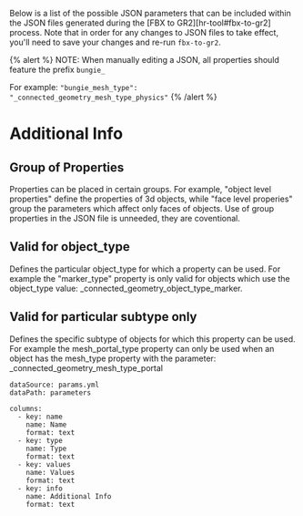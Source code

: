 Below is a list of the possible JSON parameters that can be included within the JSON files generated during the [FBX to GR2][hr-tool#fbx-to-gr2] process. Note that in order for any changes to JSON files to take effect, you'll need to save your changes and re-run `fbx-to-gr2`.

{% alert %}
NOTE: When manually editing a JSON, all properties should feature the prefix `bungie_`

For example: `"bungie_mesh_type": "_connected_geometry_mesh_type_physics"`
{% /alert %}

# Additional Info

## Group of Properties

Properties can be placed in certain groups. For example, "object level properties" define the properties of 3d objects, while "face level properies" group the parameters which affect only faces of objects. Use of group properties in the JSON file is unneeded, they are coventional.

## Valid for object_type

Defines the particular object_type for which a property can be used. For example the "marker_type" property is only valid for objects which use the object_type value: _connected_geometry_object_type_marker.

## Valid for particular subtype only

Defines the specific subtype of objects for which this property can be used. For example the mesh_portal_type property can only be used when an object has the mesh_type property with the parameter: _connected_geometry_mesh_type_portal

```.table
dataSource: params.yml
dataPath: parameters

columns:
  - key: name
    name: Name
    format: text
  - key: type
    name: Type
    format: text
  - key: values
    name: Values
    format: text
  - key: info
    name: Additional Info
    format: text
```